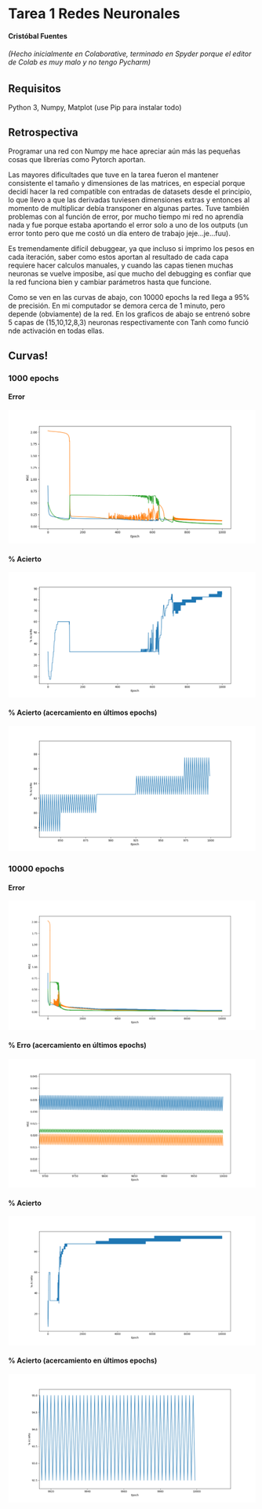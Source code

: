 # Tarea 1 Redes Neuronales
#### Cristóbal Fuentes
###### (Hecho inicialmente en Colaborative, terminado en Spyder porque el editor de Colab es muy malo y no tengo Pycharm)

## Requisitos
Python 3, Numpy, Matplot (use Pip para instalar todo)

## Retrospectiva
Programar una red con Numpy me hace apreciar aún más las pequeñas cosas que librerías como Pytorch aportan.

Las mayores dificultades que tuve en la tarea fueron el mantener consistente el tamaño y dimensiones de las matrices, en especial porque decidí hacer la red compatible con entradas de datasets desde el principio, lo que llevo a que las derivadas tuviesen dimensiones extras y entonces al momento de multiplicar debía transponer en algunas partes. Tuve también problemas con al función de error, por mucho tiempo mi red no aprendía nada y fue porque estaba aportando el error solo a uno de los outputs (un error tonto pero que me costó un día entero de trabajo jeje...je...fuu). 

Es tremendamente difícil debuggear, ya que incluso si imprimo los pesos en cada iteración, saber como estos aportan al resultado de cada capa requiere hacer calculos manuales, y cuando las capas tienen muchas neuronas se vuelve imposibe, así que mucho del debugging es confiar que la red funciona bien y cambiar parámetros hasta que funcione.

Como se ven en las curvas de abajo, con 10000 epochs la red llega a 95% de precisión. En mi computador se demora cerca de 1 minuto, pero depende (obviamente) de la red. En los graficos de abajo se entrenó sobre 5 capas de (15,10,12,8,3) neuronas respectivamente con Tanh como funció nde activación en todas ellas.
## Curvas!
### 1000 epochs
#### Error
![alt text](https://github.com/solzhen/tarea1nn/blob/master/Figure_1.png "Error")
#### % Acierto
![alt text](https://github.com/solzhen/tarea1nn/blob/master/Figure_2.png "% Acierto")
#### % Acierto (acercamiento en últimos epochs)
![alt text](https://github.com/solzhen/tarea1nn/blob/master/Figure_3.png "% Acierto Zoom")

### 10000 epochs
#### Error
![alt text](https://github.com/solzhen/tarea1nn/blob/master/Figure_4.png "Error")
#### % Erro (acercamiento en últimos epochs)
![alt text](https://github.com/solzhen/tarea1nn/blob/master/Figure_5.png "% Acierto Zoom")
#### % Acierto
![alt text](https://github.com/solzhen/tarea1nn/blob/master/Figure_6.png "% Acierto")
#### % Acierto (acercamiento en últimos epochs)
![alt text](https://github.com/solzhen/tarea1nn/blob/master/Figure_7.png "% Acierto Zoom")

